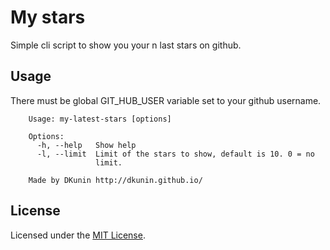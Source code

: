 # My stars

Simple cli script to show you your n last stars on github. 

## Usage

There must be global GIT_HUB_USER variable set to your github username.

        Usage: my-latest-stars [options]

        Options:
          -h, --help   Show help
          -l, --limit  Limit of the stars to show, default is 10. 0 = no
                       limit.

        Made by DKunin http://dkunin.github.io/

## License
 
Licensed under the [MIT License](http://www.opensource.org/licenses/mit-license.php).
